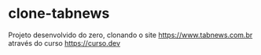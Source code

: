 # clone-tabnews
Projeto desenvolvido do zero, clonando o site https://www.tabnews.com.br através do curso https://curso.dev
